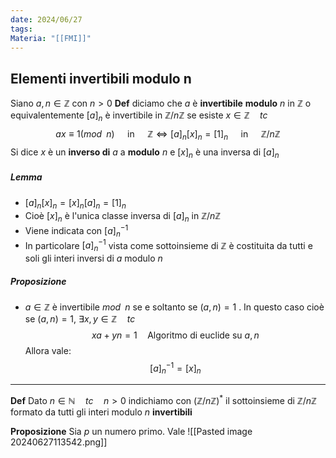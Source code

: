 ```yaml
---
date: 2024/06/27
tags: 
Materia: "[[FMI]]"
---
```

## Elementi invertibili modulo n
Siano $a,n \in \mathbb{Z}$ con $n > 0$ 
**Def** diciamo che $a$ è **invertibile** **modulo** $n$ in $\mathbb{Z}$ o equivalentemente $[a]_{n}$ è invertibile in $\mathbb{Z}/n \mathbb{Z}$ se esiste $x \in \mathbb{Z} \quad tc\quad$
$$
ax \equiv 1 (mod \,\,\, n)\quad \text{ in }\quad \mathbb{Z}  \Leftrightarrow [a]_{n}[x]_{n}=[1]_{n} \quad \text{ in }\quad \mathbb{Z}/n\mathbb{Z}
$$
Si dice $x$ è un **inverso di** $a$ a **modulo** $n$ e $[x]_{n}$ è una inversa di $[a]_{n}$

##### Lemma
- $[a]_{n}[x]_{n}=[x]_{n}[a]_{n} = [1]_{n}$
- Cioè $[x]_{n}$ è l'unica classe inversa di $[a]_{n}$ in $\mathbb{Z}/n$$\mathbb{Z}$ 
- Viene indicata con $[a]_{n}^{-1}$
- In particolare $[a]_{n}^{-1}$ vista come sottoinsieme di $\mathbb{Z}$ è costituita da tutti e soli gli interi inversi di $a$ modulo $n$

##### Proposizione
- $a \in \mathbb{Z}$ è invertibile $mod \,\,\, n$ se e soltanto se $(a,n)=1$ . In questo caso cioè se $(a,n)=1$, $\exists x,y \in \mathbb{Z} \quad tc\quad$
$$
xa+yn=1 \quad \text{Algoritmo di euclide su }a,n
$$
Allora vale:
$$
[a]_{n}^{-1} = [x]_{n}
$$
---
**Def** Dato $n \in \mathbb{N} \quad tc\quad n> 0$ indichiamo con $(\mathbb{Z}/n\mathbb{Z})^{*}$ il sottoinsieme di $\mathbb{Z}/n\mathbb{Z}$ formato da tutti gli interi modulo $n$ **invertibili**

**Proposizione** Sia $p$ un numero primo. Vale
![[Pasted image 20240627113542.png]]
